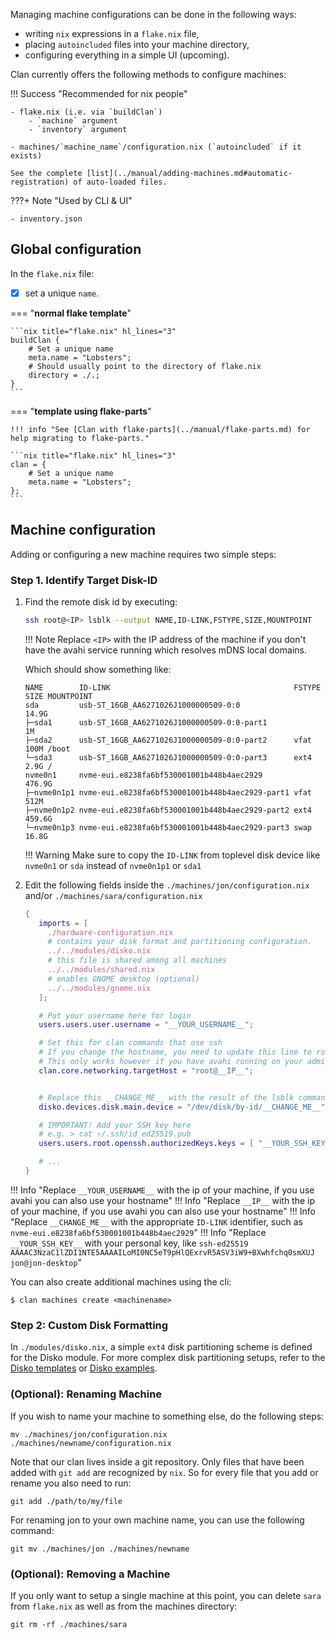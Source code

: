 
Managing machine configurations can be done in the following ways:

- writing `nix` expressions in a `flake.nix` file,
- placing `autoincluded` files into your machine directory,
- configuring everything in a simple UI (upcoming).

Clan currently offers the following methods to configure machines:

!!! Success "Recommended for nix people"

    - flake.nix (i.e. via `buildClan`)
        - `machine` argument
        - `inventory` argument

    - machines/`machine_name`/configuration.nix (`autoincluded` if it exists)

    See the complete [list](../manual/adding-machines.md#automatic-registration) of auto-loaded files.

???+ Note "Used by CLI & UI"

    - inventory.json


## Global configuration

In the `flake.nix` file:

- [x] set a unique `name`.

=== "**normal flake template**"

    ```nix title="flake.nix" hl_lines="3"
    buildClan {
        # Set a unique name
        meta.name = "Lobsters";
        # Should usually point to the directory of flake.nix
        directory = ./.;
    }
    ```

=== "**template using flake-parts**"

    !!! info "See [Clan with flake-parts](../manual/flake-parts.md) for help migrating to flake-parts."

    ```nix title="flake.nix" hl_lines="3"
    clan = {
        # Set a unique name
        meta.name = "Lobsters";
    };
    ```

## Machine configuration

Adding or configuring a new machine requires two simple steps:

### Step 1. Identify Target Disk-ID

1. Find the remote disk id by executing:

    ```bash title="setup computer"
    ssh root@<IP> lsblk --output NAME,ID-LINK,FSTYPE,SIZE,MOUNTPOINT
    ```

    !!! Note
        Replace `<IP>` with the IP address of the machine if you don't have the avahi service running which resolves mDNS local domains.

    Which should show something like:

    ```{.shellSession hl_lines="6" .no-copy}
    NAME        ID-LINK                                         FSTYPE   SIZE MOUNTPOINT
    sda         usb-ST_16GB_AA6271026J1000000509-0:0                    14.9G
    ├─sda1      usb-ST_16GB_AA6271026J1000000509-0:0-part1                 1M
    ├─sda2      usb-ST_16GB_AA6271026J1000000509-0:0-part2      vfat     100M /boot
    └─sda3      usb-ST_16GB_AA6271026J1000000509-0:0-part3      ext4     2.9G /
    nvme0n1     nvme-eui.e8238fa6bf530001001b448b4aec2929              476.9G
    ├─nvme0n1p1 nvme-eui.e8238fa6bf530001001b448b4aec2929-part1 vfat     512M
    ├─nvme0n1p2 nvme-eui.e8238fa6bf530001001b448b4aec2929-part2 ext4   459.6G
    └─nvme0n1p3 nvme-eui.e8238fa6bf530001001b448b4aec2929-part3 swap    16.8G
    ```

    !!! Warning
        Make sure to copy the `ID-LINK` from toplevel disk device like `nvme0n1` or `sda` instead of `nvme0n1p1` or `sda1`


2. Edit the following fields inside the `./machines/jon/configuration.nix` and/or `./machines/sara/configuration.nix`

    <!-- Note: Use "jon" instead of "<machine>" as "<" is not supported in title tag -->
   ```nix title="./machines/jon/configuration.nix" hl_lines="13 18 22 26"
   {
      imports = [
        ./hardware-configuration.nix
        # contains your disk format and partitioning configuration.
        ../../modules/disko.nix
        # this file is shared among all machines
        ../../modules/shared.nix
        # enables GNOME desktop (optional)
        ../../modules/gnome.nix
      ];

      # Put your username here for login
      users.users.user.username = "__YOUR_USERNAME__";

      # Set this for clan commands that use ssh
      # If you change the hostname, you need to update this line to root@<new-hostname>
      # This only works however if you have avahi running on your admin machine else use IP
      clan.core.networking.targetHost = "root@__IP__";


      # Replace this __CHANGE_ME__ with the result of the lsblk command from step 1. 
      disko.devices.disk.main.device = "/dev/disk/by-id/__CHANGE_ME__";

      # IMPORTANT! Add your SSH key here
      # e.g. > cat ~/.ssh/id_ed25519.pub
      users.users.root.openssh.authorizedKeys.keys = [ "__YOUR_SSH_KEY__" ];

      # ...
   }
   ```


!!! Info "Replace `__YOUR_USERNAME__` with the ip of your machine, if you use avahi you can also use your hostname"
!!! Info "Replace `__IP__` with the ip of your machine, if you use avahi you can also use your hostname"
!!! Info "Replace `__CHANGE_ME__` with the appropriate `ID-LINK` identifier, such as `nvme-eui.e8238fa6bf530001001b448b4aec2929`"
!!! Info "Replace `__YOUR_SSH_KEY__` with your personal key, like `ssh-ed25519 AAAAC3NzaC1lZDI1NTE5AAAAILoMI0NC5eT9pHlQExrvR5ASV3iW9+BXwhfchq0smXUJ jon@jon-desktop`"


   You can also create additional machines using the cli:

   ```
   $ clan machines create <machinename>
   ```

### Step 2: Custom Disk Formatting

In `./modules/disko.nix`, a simple `ext4` disk partitioning scheme is defined for the Disko module. For more complex disk partitioning setups,
refer to the [Disko templates](https://github.com/nix-community/disko-templates) or  [Disko examples](https://github.com/nix-community/disko/tree/master/example).

### (Optional): Renaming Machine

If you wish to name your machine to something else, do the following steps:

```
mv ./machines/jon/configuration.nix ./machines/newname/configuration.nix
```

Note that our clan lives inside a git repository.
Only files that have been added with `git add` are recognized by `nix`.
So for every file that you add or rename you also need to run:

```
git add ./path/to/my/file
```

For renaming jon to your own machine name, you can use the following command:

```
git mv ./machines/jon ./machines/newname
```

### (Optional): Removing a Machine

If you only want to setup a single machine at this point, you can delete `sara` from `flake.nix` as well as from the machines directory:

```
git rm -rf ./machines/sara
```
